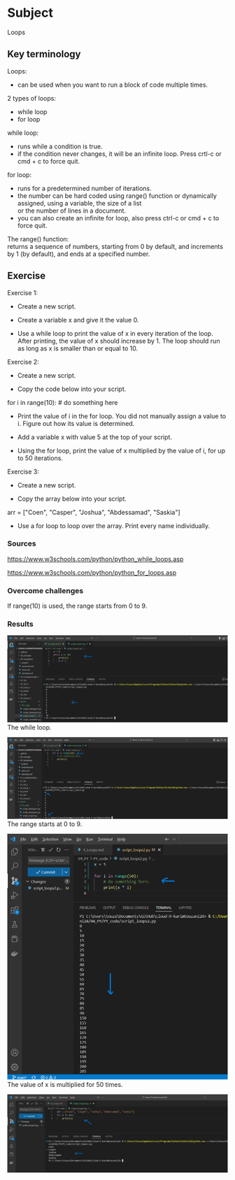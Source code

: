 # Subject
Loops

## Key terminology
Loops:  
- can be used when you want to run a block of code multiple times.  

2 types of loops:  
- while loop  
- for loop  

while loop:  
- runs while a condition is true.
- if the condition never changes, it will be an infinite loop. Press crtl-c or cmd + c to force quit.  

for loop:  
- runs for a predetermined number of iterations.  
- the number can be hard coded using range() function or dynamically assigned, using a variable, the size of a list  
or the number of lines in a document.  
- you can also create an infinite for loop, also press ctrl-c or cmd + c to force quit.  

The range() function:  
returns a sequence of numbers, starting from 0 by default, and increments by 1 (by default), and ends at a specified number.

## Exercise  
Exercise 1:  

- Create a new script.  

- Create a variable x and give it the value 0.  

- Use a while loop to print the value of x in every iteration of the loop. After printing, the value of x should increase by 1. The loop should run as long as x is smaller than or equal to 10.  

Exercise 2:  

- Create a new script.  

- Copy the code below into your script.  

 for i in range(10):
    # do something here  

- Print the value of i in the for loop. You did not manually assign a value to i. Figure out how its value is determined.  

- Add a variable x with value 5 at the top of your script.  

- Using the for loop, print the value of x multiplied by the value of i, for up to 50 iterations.  

Exercise 3:  

- Create a new script.  

- Copy the array below into your script.  

arr = ["Coen", "Casper", "Joshua", "Abdessamad", "Saskia"]  

- Use a for loop to loop over the array. Print every name individually.



### Sources
https://www.w3schools.com/python/python_while_loops.asp  

https://www.w3schools.com/python/python_for_loops.asp

### Overcome challenges
If range(10) is used, the range starts from 0 to 9.

### Results  
![result exercise 1](https://github.com/Techgrounds-Cloud-9/cloud-9-karimtouzani24/blob/ed64b9020d5c02179704f8324b6c8d24a504bacf/00_includes/PY/result_loops1.png)  
The while loop.  

![range 10 means from 0 to 9](https://github.com/Techgrounds-Cloud-9/cloud-9-karimtouzani24/blob/bb3a9eba8c9afe59958e35c16cb16b79e712e7f6/00_includes/PY/result_loops2a.png)  
The range starts at 0 to 9.  

![multiply x for 50 times](https://github.com/Techgrounds-Cloud-9/cloud-9-karimtouzani24/blob/19c9cec58347e849cf1e5e1b57df4a04d18d16fd/00_includes/PY/result_loops2b.png)  
The value of x is multiplied for 50 times.  

![result](https://github.com/Techgrounds-Cloud-9/cloud-9-karimtouzani24/blob/af97be5cb6b6fbf03885155db860ca2fcbde9ecb/00_includes/PY/result_loops3.png)  


